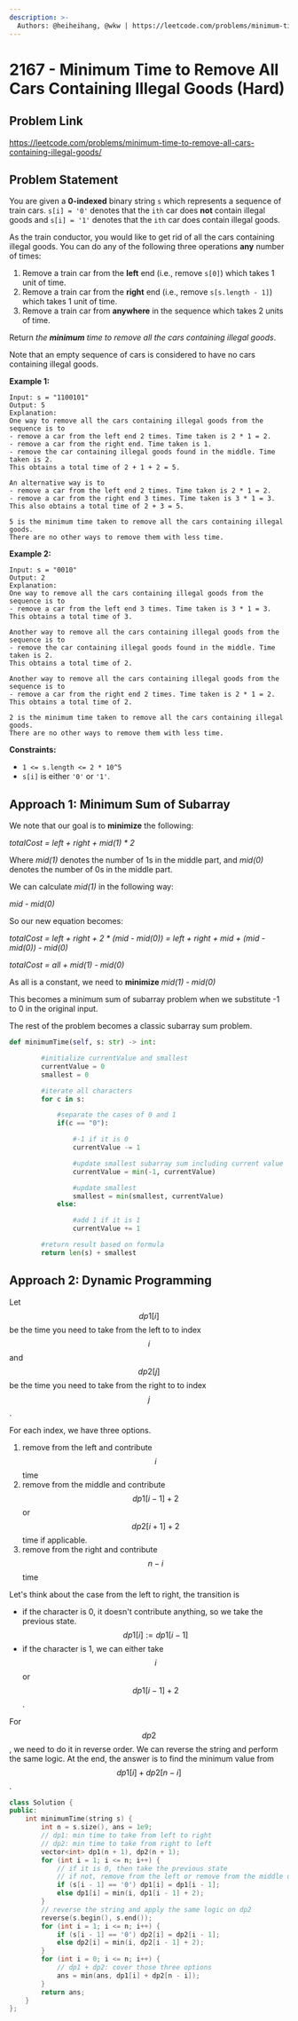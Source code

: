 ```yaml
---
description: >-
  Authors: @heiheihang, @wkw | https://leetcode.com/problems/minimum-time-to-remove-all-cars-containing-illegal-goods/
---
```


# 2167 - Minimum Time to Remove All Cars Containing Illegal Goods (Hard)

## Problem Link

https://leetcode.com/problems/minimum-time-to-remove-all-cars-containing-illegal-goods/

## Problem Statement

You are given a **0-indexed** binary string `s` which represents a sequence of train cars. `s[i] = '0'` denotes that the `ith` car does **not** contain illegal goods and `s[i] = '1'` denotes that the `ith` car does contain illegal goods.

As the train conductor, you would like to get rid of all the cars containing illegal goods. You can do any of the following three operations **any** number of times:

1. Remove a train car from the **left** end (i.e., remove `s[0]`) which takes 1 unit of time.
2. Remove a train car from the **right** end (i.e., remove `s[s.length - 1]`) which takes 1 unit of time.
3. Remove a train car from **anywhere** in the sequence which takes 2 units of time.

Return _the **minimum** time to remove all the cars containing illegal goods_.

Note that an empty sequence of cars is considered to have no cars containing illegal goods.

**Example 1:**

```
Input: s = "1100101"
Output: 5
Explanation:
One way to remove all the cars containing illegal goods from the sequence is to
- remove a car from the left end 2 times. Time taken is 2 * 1 = 2.
- remove a car from the right end. Time taken is 1.
- remove the car containing illegal goods found in the middle. Time taken is 2.
This obtains a total time of 2 + 1 + 2 = 5.

An alternative way is to
- remove a car from the left end 2 times. Time taken is 2 * 1 = 2.
- remove a car from the right end 3 times. Time taken is 3 * 1 = 3.
This also obtains a total time of 2 + 3 = 5.

5 is the minimum time taken to remove all the cars containing illegal goods.
There are no other ways to remove them with less time.
```

**Example 2:**

```
Input: s = "0010"
Output: 2
Explanation:
One way to remove all the cars containing illegal goods from the sequence is to
- remove a car from the left end 3 times. Time taken is 3 * 1 = 3.
This obtains a total time of 3.

Another way to remove all the cars containing illegal goods from the sequence is to
- remove the car containing illegal goods found in the middle. Time taken is 2.
This obtains a total time of 2.

Another way to remove all the cars containing illegal goods from the sequence is to
- remove a car from the right end 2 times. Time taken is 2 * 1 = 2.
This obtains a total time of 2.

2 is the minimum time taken to remove all the cars containing illegal goods.
There are no other ways to remove them with less time.
```

**Constraints:**

- `1 <= s.length <= 2 * 10^5`
- `s[i]` is either `'0'` or `'1'`.

## Approach 1: Minimum Sum of Subarray

We note that our goal is to **minimize** the following:

_totalCost = left + right + mid(1) \* 2_

Where _mid(1)_ denotes the number of 1s in the middle part, and _mid(0)_ denotes the number of 0s in the middle part.

We can calculate _mid(1)_ in the following way:

_mid - mid(0)_

So our new equation becomes:

_totalCost = left + right + 2 \* (mid - mid(0)) = left + right + mid + (mid - mid(0)) - mid(0)_

_totalCost = all + mid(1) - mid(0)_

As all is a constant, we need to **minimize** _mid(1) - mid(0)_

This becomes a minimum sum of subarray problem when we substitute -1 to 0 in the original input.

The rest of the problem becomes a classic subarray sum problem.

```python
def minimumTime(self, s: str) -> int:

        #initialize currentValue and smallest
        currentValue = 0
        smallest = 0

        #iterate all characters
        for c in s:

            #separate the cases of 0 and 1
            if(c == "0"):

                #-1 if it is 0
                currentValue -= 1

                #update smallest subarray sum including current value
                currentValue = min(-1, currentValue)

                #update smallest
                smallest = min(smallest, currentValue)
            else:

                #add 1 if it is 1
                currentValue += 1

        #return result based on formula
        return len(s) + smallest
```

## Approach 2: Dynamic Programming

Let $$dp1[i]$$ be the time you need to take from the left to to index $$i$$ and $$dp2[j]$$ be the time you need to take from the right to to index $$j$$.

For each index, we have three options.

1. remove from the left and contribute $$i$$ time
2. remove from the middle and contribute $$dp1[i - 1] + 2$$ or $$dp2[i + 1] + 2$$ time if applicable.
3. remove from the right and contribute $$n - i$$ time

Let's think about the case from the left to right, the transition is

- if the character is 0, it doesn't contribute anything, so we take the previous state. $$dp1[i] := dp1[i - 1]$$
- if the character is 1, we can either take $$i$$ or $$dp1[i - 1] + 2$$.

For $$dp2$$, we need to do it in reverse order. We can reverse the string and perform the same logic. At the end, the answer is to find the minimum value from $$dp1[i] + dp2[n - i]$$.

<SolutionAuthor name="@wkw"/>

```cpp
class Solution {
public:
    int minimumTime(string s) {
        int n = s.size(), ans = 1e9;
        // dp1: min time to take from left to right
        // dp2: min time to take from right to left
        vector<int> dp1(n + 1), dp2(n + 1);
        for (int i = 1; i <= n; i++) {
            // if it is 0, then take the previous state
            // if not, remove from the left or remove from the middle directly
            if (s[i - 1] == '0') dp1[i] = dp1[i - 1];
            else dp1[i] = min(i, dp1[i - 1] + 2);
        }
        // reverse the string and apply the same logic on dp2
        reverse(s.begin(), s.end());
        for (int i = 1; i <= n; i++) {
            if (s[i - 1] == '0') dp2[i] = dp2[i - 1];
            else dp2[i] = min(i, dp2[i - 1] + 2);
        }
        for (int i = 0; i <= n; i++) {
            // dp1 + dp2: cover those three options
            ans = min(ans, dp1[i] + dp2[n - i]);
        }
        return ans;
    }
};
```

